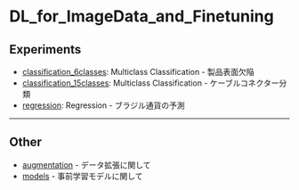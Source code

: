 # DL_for_ImageData_and_Finetuning

## Experiments
 - [classification_6classes](./classification_6classes): Multiclass Classification - 製品表面欠陥
 - [classification_15classes](./classification_15classes): Multiclass Classification - ケーブルコネクター分類
 - [regression](./regression): Regression - ブラジル通貨の予測

***

## Other
 - [augmentation](./augmentation) - データ拡張に関して
 - [models](./models) - 事前学習モデルに関して


